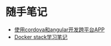 # 随手笔记

* [使用cordova和angular开发跨平台APP](https://github.com/zuojianghua/xdd/blob/master/cordova%26angular.md)
* [Docker stack学习笔记](https://github.com/zuojianghua/xdd/blob/master/docker.md)
